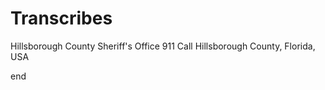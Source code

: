 # Transcribes

Hillsborough County Sheriff's Office
911 Call Hillsborough County, Florida, USA



end
